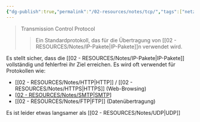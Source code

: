 ```yaml
---
{"dg-publish":true,"permalink":"/02-resources/notes/tcp/","tags":["netzwerk"],"noteIcon":""}
---
```


>Transmission Control Protocol 
>>Ein Standardprotokoll, das für die Übertragung von [[02 - RESOURCES/Notes/IP-Pakete\|IP-Pakete]]n verwendet wird.

Es stellt sicher, dass die [[02 - RESOURCES/Notes/IP-Pakete\|IP-Pakete]] vollständig und fehlerfrei ihr Ziel erreichen.
Es wird oft verwendet für Protokollen wie:
- [[02 - RESOURCES/Notes/HTTP\|HTTP]] / [[02 - RESOURCES/Notes/HTTPS\|HTTPS]] (Web-Browsing)
- [[02 - RESOURCES/Notes/SMTP\|SMTP]](E-Mail)
- [[02 - RESOURCES/Notes/FTP\|FTP]] (Datenübertragung)

Es ist leider etwas langsamer als [[02 - RESOURCES/Notes/UDP\|UDP]]
